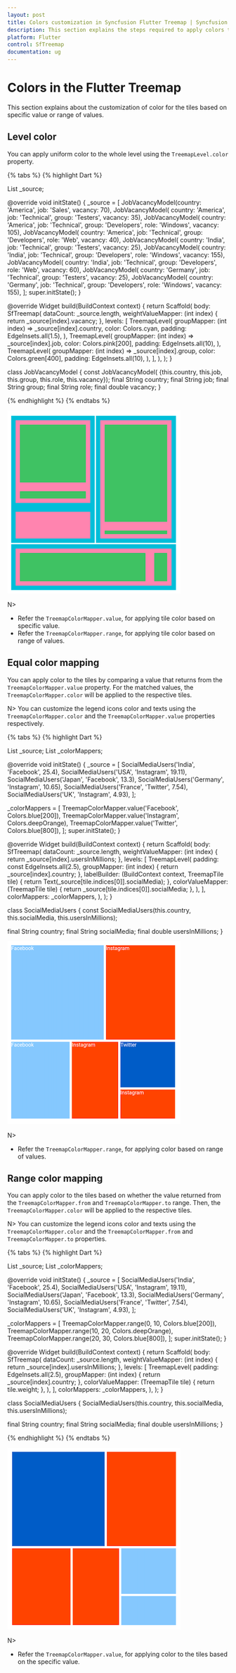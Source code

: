 ```yaml
---
layout: post
title: Colors customization in Syncfusion Flutter Treemap | Syncfusion
description: This section explains the steps required to apply colors to the tiles based on specific value or range of values.
platform: Flutter
control: SfTreemap
documentation: ug
---
```


# Colors in the Flutter Treemap

This section explains about the customization of color for the tiles based on specific value or range of values.

## Level color

You can apply uniform color to the whole level using the `TreemapLevel.color` property.

{% tabs %}
{% highlight Dart %}

List<JobVacancyModel> _source;

@override
void initState() {
  _source = <JobVacancyModel>[
      JobVacancyModel(country: 'America', job: 'Sales', vacancy: 70),
      JobVacancyModel(
          country: 'America', job: 'Technical', group: 'Testers', vacancy: 35),
      JobVacancyModel(
          country: 'America',
          job: 'Technical',
          group: 'Developers',
          role: 'Windows',
          vacancy: 105),
      JobVacancyModel(
          country: 'America',
          job: 'Technical',
          group: 'Developers',
          role: 'Web',
          vacancy: 40),
      JobVacancyModel(
          country: 'India', job: 'Technical', group: 'Testers', vacancy: 25),
      JobVacancyModel(
          country: 'India',
          job: 'Technical',
          group: 'Developers',
          role: 'Windows',
          vacancy: 155),
      JobVacancyModel(
          country: 'India',
          job: 'Technical',
          group: 'Developers',
          role: 'Web',
          vacancy: 60),
      JobVacancyModel(
          country: 'Germany', job: 'Technical', group: 'Testers', vacancy: 25),
      JobVacancyModel(
          country: 'Germany',
          job: 'Technical',
          group: 'Developers',
          role: 'Windows',
          vacancy: 155),
   ];
   super.initState();
}

@override
  Widget build(BuildContext context) {
    return Scaffold(
       body: SfTreemap(
          dataCount: _source.length,
          weightValueMapper: (int index) {
            return _source[index].vacancy;
          },
          levels: [
            TreemapLevel(
              groupMapper: (int index) => _source[index].country,
              color: Colors.cyan,
              padding: EdgeInsets.all(1.5),
            ),
            TreemapLevel(
              groupMapper: (int index) => _source[index].job,
              color: Colors.pink[200],
              padding: EdgeInsets.all(10),
            ),
            TreemapLevel(
              groupMapper: (int index) => _source[index].group,
              color: Colors.green[400],
              padding: EdgeInsets.all(10),
            ),
          ],
       ),
   );
}

class JobVacancyModel {
  const JobVacancyModel(
      {this.country, this.job, this.group, this.role, this.vacancy});
  final String country;
  final String job;
  final String group;
  final String role;
  final double vacancy;
}

{% endhighlight %}
{% endtabs %}

![Levels color customization](images/colors/levels-color.png)

N>
* Refer the `TreemapColorMapper.value`, for applying tile color based on specific value.
* Refer the `TreemapColorMapper.range`, for applying tile color based on range of values.

## Equal color mapping

You can apply color to the tiles by comparing a value that returns from the `TreemapColorMapper.value` property. For the matched values, the `TreemapColorMapper.color` will be applied to the respective tiles.

N> You can customize the legend icons color and texts using the `TreemapColorMapper.color` and the `TreemapColorMapper.value` properties respectively.

{% tabs %}
{% highlight Dart %}

List<SocialMediaUsers> _source;
List<TreemapColorMapper> _colorMappers;

@override
void initState() {
   _source = <SocialMediaUsers>[
      SocialMediaUsers('India', 'Facebook', 25.4),
      SocialMediaUsers('USA', 'Instagram', 19.11),
      SocialMediaUsers('Japan', 'Facebook', 13.3),
      SocialMediaUsers('Germany', 'Instagram', 10.65),
      SocialMediaUsers('France', 'Twitter', 7.54),
      SocialMediaUsers('UK', 'Instagram', 4.93),
   ];

   _colorMappers = <TreemapColorMapper>[
      TreemapColorMapper.value('Facebook', Colors.blue[200]),
      TreemapColorMapper.value('Instagram', Colors.deepOrange),
      TreemapColorMapper.value('Twitter', Colors.blue[800]),
   ];
   super.initState();
}

@override
Widget build(BuildContext context) {
  return Scaffold(
     body: SfTreemap(
        dataCount: _source.length,
        weightValueMapper: (int index) {
          return _source[index].usersInMillions;
        },
        levels: [
          TreemapLevel(
            padding: const EdgeInsets.all(2.5),
            groupMapper: (int index) {
              return _source[index].country;
            },
            labelBuilder: (BuildContext context, TreemapTile tile) {
              return Text(_source[tile.indices[0]].socialMedia);
            },
            colorValueMapper: (TreemapTile tile) {
              return _source[tile.indices[0]].socialMedia;
            },
          ),
        ],
        colorMappers: _colorMappers,
      ),
   );
}

class SocialMediaUsers {
  const SocialMediaUsers(this.country, this.socialMedia, this.usersInMillions);

  final String country;
  final String socialMedia;
  final double usersInMillions;
}

![Equal color mapping](images/colors/equal-color-mapping.png)

N>
* Refer the `TreemapColorMapper.range`, for applying color based on range of values.

## Range color mapping

You can apply color to the tiles based on whether the value returned from the `TreemapColorMapper.from` and `TreemapColorMapper.to` range. Then, the `TreemapColorMapper.color` will be applied to the respective tiles.

N> You can customize the legend icons color and texts using the `TreemapColorMapper.color` and the `TreemapColorMapper.from` and `TreemapColorMapper.to` properties.

{% tabs %}
{% highlight Dart %}

List<SocialMediaUsers> _source;
List<TreemapColorMapper> _colorMappers;

@override
void initState() {
   _source = <SocialMediaUsers>[
      SocialMediaUsers('India', 'Facebook', 25.4),
      SocialMediaUsers('USA', 'Instagram', 19.11),
      SocialMediaUsers('Japan', 'Facebook', 13.3),
      SocialMediaUsers('Germany', 'Instagram', 10.65),
      SocialMediaUsers('France', 'Twitter', 7.54),
      SocialMediaUsers('UK', 'Instagram', 4.93),
   ];

   _colorMappers = <TreemapColorMapper>[
      TreemapColorMapper.range(0, 10, Colors.blue[200]),
      TreemapColorMapper.range(10, 20, Colors.deepOrange),
      TreemapColorMapper.range(20, 30, Colors.blue[800]),
   ];
   super.initState();
}

@override
Widget build(BuildContext context) {
  return Scaffold(
     body:  SfTreemap(
        dataCount: _source.length,
        weightValueMapper: (int index) {
          return _source[index].usersInMillions;
        },
        levels: [
          TreemapLevel(
            padding: EdgeInsets.all(2.5),
            groupMapper: (int index) {
              return _source[index].country;
            },
            colorValueMapper: (TreemapTile tile) {
              return tile.weight;
            },
          ),
        ],
        colorMappers: _colorMappers,
     ),
  );
}

class SocialMediaUsers {
  SocialMediaUsers(this.country, this.socialMedia, this.usersInMillions);

  final String country;
  final String socialMedia;
  final double usersInMillions;
}

{% endhighlight %}
{% endtabs %}

![Range color mapping](images/colors/range-color-mapping.png)

N>
* Refer the `TreemapColorMapper.value`, for applying color to the tiles based on the specific value.
